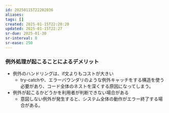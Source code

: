 ```yaml
---
id: 20250115T22202036
aliases: 
tags: []
created: 2025-01-15T22:20:20
updated: 2025-01-15T22:27
sr-due: 2025-01-30
sr-interval: 8
sr-ease: 250
---
```

### 例外処理が起こることによるデメリット

- 例外のハンドリングは、if文よりもコストが大きい
    - try-catchや、エラーバウンダリのような例外キャッチをする構造を使う必要があり、コード全体のネストを深くする原因になってしまう。
- 例外が起こるかどうかを利用者が判断できない場合がある
    - 意図しない例外が発生すると、システム全体の動作がエラー終了する場合がある。


